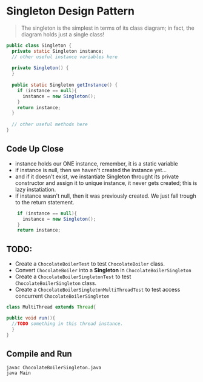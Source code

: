 # Singleton Design Pattern
> The singleton is the simplest in terms of its class diagram; in fact, the diagram holds just a single class!

```java
public class Singleton {
  private static Singleton instance;
  // other useful instance variables here
  
  private Singleton() {
  }
  
  public static Singleton getInstance() {
    if (instance == null){
      instance = new Singleton(); 
    }
    return instance;
  }
  
  // other useful methods here
}
```

## Code Up Close

- instance holds our ONE instance, remember, it is a static variable
- if instance is null, then we haven't created the instance yet...
- and if it doesn't exist, we instantiate Singleton throught its private constructor and assign it to unique instance, it never gets created; this is lazy instatiation.
- if instance wasn't null, then it was previously created. We just fall trough to the return statement.

```java
    if (instance == null){
      instance = new Singleton(); 
    }
    return instance;
```

## TODO:
- Create a ```ChocolateBoilerTest``` to test ```ChocolateBoiler``` class.
- Convert ```ChocolateBoiler``` into a **Singleton** in ```ChocolateBoilerSingleton```
- Create a ```ChocolateBoilerSingletonTest``` to test ```ChocolateBoilerSingleton``` class.
- Create a ```ChocolateBoilerSingletonMultiThreadTest``` to test access concurrent ```ChocolateBoilerSingleton```

```java
class MultiThread extends Thread{

public void run(){
  //TODO something in this thread instance.  
  }
}
```

## Compile and Run

```
javac ChocolateBoilerSingleton.java
java Main

```
